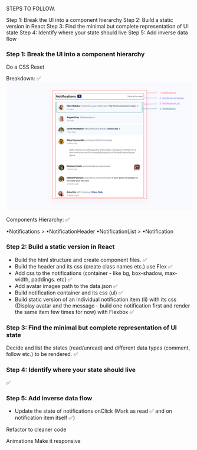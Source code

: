 STEPS TO FOLLOW.

Step 1: Break the UI into a component hierarchy
Step 2: Build a static version in React
Step 3: Find the minimal but complete representation of UI state
Step 4: Identify where your state should live
Step 5: Add inverse data flow

### Step 1: Break the UI into a component hierarchy

Do a CSS Reset

Breakdown: ✅
![Components Breakdown](./src/notifications-components.png)

Components Hierarchy: ✅

•Notifications >
•NotificationHeader
•NotificationList >
•Notification

### Step 2: Build a static version in React

- Build the html structure and create component files. ✅
- Build the header and its css (create class names etc.) use Flex ✅
- Add css to the notifications (container - like bg, box-shadow, max-width, paddings. etc) ✅
- Add avatar images path to the data.json ✅
- Build notification container and its css (ul) ✅
- Build static version of an individual notification item (li) with its css  
  (Display avatar and the message - build one notification first and render the same item few times for now) with Flexbox ✅

### Step 3: Find the minimal but complete representation of UI state

Decide and list the states (read/unread) and different data types (comment, follow etc.) to be rendered. ✅

### Step 4: Identify where your state should live

✅

### Step 5: Add inverse data flow

- Update the state of notifications onClick (Mark as read ✅ and on notification item itself ✅)

Refactor to cleaner code

Animations
Make it responsive
